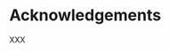 # Acknowledgements

XXX

<!-- The authors would like to thank Luke and Carl Youngblood who implemented one of the first Tezos baking systems with CloudHSM. Also to Roland Dowdeswell... -->

